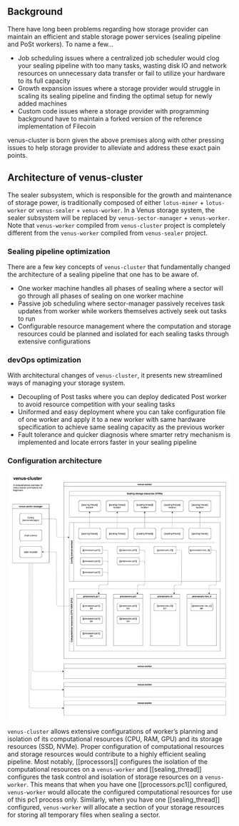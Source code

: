 ## Background

There have long been problems regarding how storage provider can maintain an efficient  and stable storage power services (sealing pipeline and PoSt workers). To name a few...

- Job scheduling issues where a centralized job scheduler would clog your sealing pipeline with too many tasks, wasting disk IO and network resources on unnecessary data transfer or fail to utilize your hardware to its full capacity
- Growth expansion issues where a storage provider would struggle in scaling its sealing pipeline and finding the optimal setup for newly added machines
- Custom code issues where a storage provider with programming background have to maintain a forked version of the reference implementation of Filecoin

venus-cluster is born given the above premises along with other pressing issues to help storage provider to alleviate and address these exact pain points.  

## Architecture of venus-cluster

The sealer subsystem, which is responsible for the growth and maintenance of storage power, is traditionally composed of either `lotus-miner` + `lotus-worker` or `venus-sealer` + `venus-worker`. In a Venus storage system, the sealer subsystem will be replaced by `venus-sector-manager` + `venus-worker`. Note that `venus-worker` compiled from `venus-cluster` project is completely different from the `venus-worker` compiled from `venus-sealer` project.

### Sealing pipeline optimization

There are a few key concepts of `venus-cluster` that fundamentally changed the architecture of a sealing pipeline that one has to be aware of.  

- One worker machine handles all phases of sealing where a sector will go through all phases of sealing on one worker machine
- Passive job scheduling where sector-manager passively receives task updates from worker while workers themselves actively seek out tasks to run
- Configurable resource management where the computation and storage resources could be planned and isolated for each sealing tasks through extensive configurations

### devOps optimization

With architectural changes of `venus-cluster`, it presents new streamlined ways of managing your storage system.

- Decoupling of Post tasks where you can deploy dedicated Post worker to avoid resource competition with your sealing tasks
- Uniformed and easy deployment where you can take configuration file of one worker and apply it to a new worker with same hardware specification to achieve same sealing capacity as the previous worker
- Fault tolerance and quicker diagnosis where smarter retry mechanism is implemented and locate errors faster in your sealing pipeline

### Configuration architecture

![venus-cluster](../.vuepress/public/vc_arc.jpeg)

`venus-cluster` allows extensive configurations of worker’s planning and isolation of its computational resources (CPU, RAM, GPU) and its storage resources (SSD, NVMe).  Proper configuration of computational resources and storage resources would contribute to a highly efficient sealing pipeline. Most notably, [[processors]] configures the isolation of the computational resources on a `venus-worker` and [[sealing_thread]] configures the task control and isolation of storage resources on a `venus-worker`. This means that when you have one [[processors.pc1]] configured, `venus-worker` would allocate the configured computational resources for use of this pc1 process only. Similarly, when you have one [[sealing_thread]] configured, `venus-worker` will allocate a section of your storage resources for storing all temporary files when sealing a sector. 